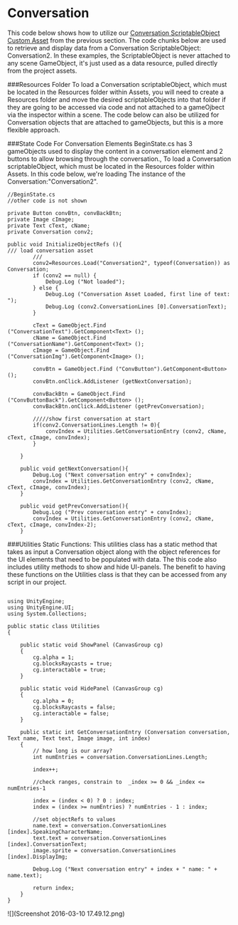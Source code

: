 # Conversation
This code below shows how to utilize
 our [Conversation ScriptableObject Custom Asset](https://kdoore.gitbooks.io/cs-2335/content/inventoryitems_-_scriptableobjects.html#conversation-scriptable-objects) from the previous section.
The code chunks below are used to retrieve and display data from a Conversation ScriptableObject: Conversation2.  In these examples, the ScriptableObject is never attached to any scene GameObject, it's just used as a data resource, pulled directly from the project assets.

###Resources Folder
To load a Conversation scriptableObject, which must be located in the Resources folder within Assets, you will need to create a Resources folder and move the desired scriptableObjects into that folder if they are going to be accessed via code and not attached to a gameOjbect via the inspector within a scene.  The code below can also be utilized for Conversation objects that are attached to gameObjects, but this is a more flexible approach. 

###State Code For Conversation Elements
BeginState.cs has 3 gameObjects used to display the content in a conversation element and 2 buttons to allow browsing through the conversation., To load a Conversation scriptableObject, which must be located in the Resources folder within Assets.  In this code below, we're loading The instance of the Conversation:"Conversation2".
```
//BeginState.cs
//other code is not shown

private Button convBtn, convBackBtn;
private Image cImage;
private Text cText, cName;
private Conversation conv2;

public void InitializeObjectRefs (){
/// load conversation asset
		/// 
		conv2=Resources.Load("Conversation2", typeof(Conversation)) as Conversation;
		if (conv2 == null) {
			Debug.Log ("Not loaded");
		} else {
			Debug.Log ("Conversation Asset Loaded, first line of text: ");
			Debug.Log (conv2.ConversationLines [0].ConversationText);
		}

		cText = GameObject.Find ("ConversationText").GetComponent<Text> ();
		cName = GameObject.Find ("ConversationName").GetComponent<Text> ();
		cImage = GameObject.Find ("ConversationImg").GetComponent<Image> ();

		convBtn = GameObject.Find ("ConvButton").GetComponent<Button> ();
		convBtn.onClick.AddListener (getNextConversation);

		convBackBtn = GameObject.Find ("ConvButtonBack").GetComponent<Button> ();
		convBackBtn.onClick.AddListener (getPrevConversation);

		/////show first conversation at start
		if(conv2.ConversationLines.Length != 0){
			convIndex = Utilities.GetConversationEntry (conv2, cName, cText, cImage, convIndex);
		}

	}
	
	public void getNextConversation(){
		Debug.Log ("Next conversation entry" + convIndex);
		convIndex = Utilities.GetConversationEntry (conv2, cName, cText, cImage, convIndex);
	}
	
	public void getPrevConversation(){
		Debug.Log ("Prev conversation entry" + convIndex);
		convIndex = Utilities.GetConversationEntry (conv2, cName, cText, cImage, convIndex-2);
	}

```

###Utilities Static Functions:
This utilities class has a static method that takes as input a Conversation object along with the object references for the UI elements that need to be populated with data.  The this code also includes utility methods to show and hide UI-panels.  The benefit to having these functions on the Utilities class is that they can be accessed from any script in our project. 
```

using UnityEngine;
using UnityEngine.UI;
using System.Collections;

public static class Utilities
{

	public static void ShowPanel (CanvasGroup cg)
	{
		cg.alpha = 1;
		cg.blocksRaycasts = true;
		cg.interactable = true;
	}

	public static void HidePanel (CanvasGroup cg)
	{
		cg.alpha = 0;
		cg.blocksRaycasts = false;
		cg.interactable = false;
	}

	public static int GetConversationEntry (Conversation conversation, Text name, Text text, Image image, int index)
	{
		// how long is our array?
		int numEntries = conversation.ConversationLines.Length;

		index++;  

		//check ranges, constrain to  _index >= 0 && _index <= numEntries-1

		index = (index < 0) ? 0 : index; 
		index = (index >= numEntries) ? numEntries - 1 : index; 

		//set objectRefs to values
		name.text = conversation.ConversationLines [index].SpeakingCharacterName;
		text.text = conversation.ConversationLines [index].ConversationText;
		image.sprite = conversation.ConversationLines [index].DisplayImg;

		Debug.Log ("Next conversation entry" + index + " name: " + name.text);

		return index;
	}
}

```

![](Screenshot 2016-03-10 17.49.12.png)